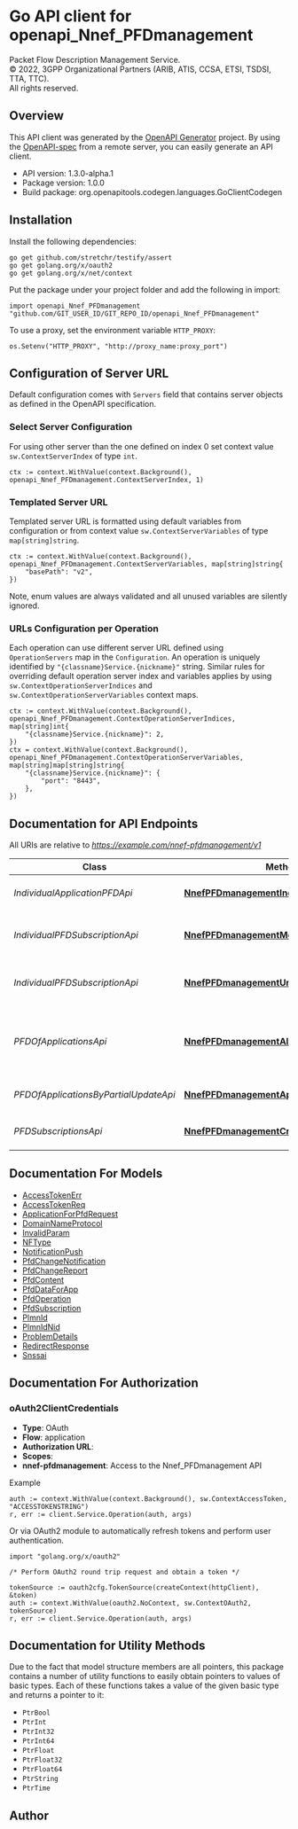 # Go API client for openapi_Nnef_PFDmanagement

Packet Flow Description Management Service.  
© 2022, 3GPP Organizational Partners (ARIB, ATIS, CCSA, ETSI, TSDSI, TTA, TTC).  
All rights reserved.


## Overview
This API client was generated by the [OpenAPI Generator](https://openapi-generator.tech) project.  By using the [OpenAPI-spec](https://www.openapis.org/) from a remote server, you can easily generate an API client.

- API version: 1.3.0-alpha.1
- Package version: 1.0.0
- Build package: org.openapitools.codegen.languages.GoClientCodegen

## Installation

Install the following dependencies:

```shell
go get github.com/stretchr/testify/assert
go get golang.org/x/oauth2
go get golang.org/x/net/context
```

Put the package under your project folder and add the following in import:

```golang
import openapi_Nnef_PFDmanagement "github.com/GIT_USER_ID/GIT_REPO_ID/openapi_Nnef_PFDmanagement"
```

To use a proxy, set the environment variable `HTTP_PROXY`:

```golang
os.Setenv("HTTP_PROXY", "http://proxy_name:proxy_port")
```

## Configuration of Server URL

Default configuration comes with `Servers` field that contains server objects as defined in the OpenAPI specification.

### Select Server Configuration

For using other server than the one defined on index 0 set context value `sw.ContextServerIndex` of type `int`.

```golang
ctx := context.WithValue(context.Background(), openapi_Nnef_PFDmanagement.ContextServerIndex, 1)
```

### Templated Server URL

Templated server URL is formatted using default variables from configuration or from context value `sw.ContextServerVariables` of type `map[string]string`.

```golang
ctx := context.WithValue(context.Background(), openapi_Nnef_PFDmanagement.ContextServerVariables, map[string]string{
	"basePath": "v2",
})
```

Note, enum values are always validated and all unused variables are silently ignored.

### URLs Configuration per Operation

Each operation can use different server URL defined using `OperationServers` map in the `Configuration`.
An operation is uniquely identified by `"{classname}Service.{nickname}"` string.
Similar rules for overriding default operation server index and variables applies by using `sw.ContextOperationServerIndices` and `sw.ContextOperationServerVariables` context maps.

```golang
ctx := context.WithValue(context.Background(), openapi_Nnef_PFDmanagement.ContextOperationServerIndices, map[string]int{
	"{classname}Service.{nickname}": 2,
})
ctx = context.WithValue(context.Background(), openapi_Nnef_PFDmanagement.ContextOperationServerVariables, map[string]map[string]string{
	"{classname}Service.{nickname}": {
		"port": "8443",
	},
})
```

## Documentation for API Endpoints

All URIs are relative to *https://example.com/nnef-pfdmanagement/v1*

Class | Method | HTTP request | Description
------------ | ------------- | ------------- | -------------
*IndividualApplicationPFDApi* | [**NnefPFDmanagementIndAppFetch**](docs/IndividualApplicationPFDApi.md#nnefpfdmanagementindappfetch) | **Get** /applications/{appId} | Retrieve the PFD for an application.
*IndividualPFDSubscriptionApi* | [**NnefPFDmanagementModifySubscr**](docs/IndividualPFDSubscriptionApi.md#nnefpfdmanagementmodifysubscr) | **Put** /subscriptions/{subscriptionId} | Updates/replaces an existing subscription resource
*IndividualPFDSubscriptionApi* | [**NnefPFDmanagementUnsubscribe**](docs/IndividualPFDSubscriptionApi.md#nnefpfdmanagementunsubscribe) | **Delete** /subscriptions/{subscriptionId} | Delete a subscription of PFD change notification.
*PFDOfApplicationsApi* | [**NnefPFDmanagementAllFetch**](docs/PFDOfApplicationsApi.md#nnefpfdmanagementallfetch) | **Get** /applications | Retrieve PFDs for all applications or for one or multiple applications with query parameter.
*PFDOfApplicationsByPartialUpdateApi* | [**NnefPFDmanagementAppFetchPartialUpdate**](docs/PFDOfApplicationsByPartialUpdateApi.md#nnefpfdmanagementappfetchpartialupdate) | **Post** /applications/partialpull | retrieve the PFD(s) by partial update
*PFDSubscriptionsApi* | [**NnefPFDmanagementCreateSubscr**](docs/PFDSubscriptionsApi.md#nnefpfdmanagementcreatesubscr) | **Post** /subscriptions | Subscribe the notification of PFD changes.


## Documentation For Models

 - [AccessTokenErr](docs/AccessTokenErr.md)
 - [AccessTokenReq](docs/AccessTokenReq.md)
 - [ApplicationForPfdRequest](docs/ApplicationForPfdRequest.md)
 - [DomainNameProtocol](docs/DomainNameProtocol.md)
 - [InvalidParam](docs/InvalidParam.md)
 - [NFType](docs/NFType.md)
 - [NotificationPush](docs/NotificationPush.md)
 - [PfdChangeNotification](docs/PfdChangeNotification.md)
 - [PfdChangeReport](docs/PfdChangeReport.md)
 - [PfdContent](docs/PfdContent.md)
 - [PfdDataForApp](docs/PfdDataForApp.md)
 - [PfdOperation](docs/PfdOperation.md)
 - [PfdSubscription](docs/PfdSubscription.md)
 - [PlmnId](docs/PlmnId.md)
 - [PlmnIdNid](docs/PlmnIdNid.md)
 - [ProblemDetails](docs/ProblemDetails.md)
 - [RedirectResponse](docs/RedirectResponse.md)
 - [Snssai](docs/Snssai.md)


## Documentation For Authorization



### oAuth2ClientCredentials


- **Type**: OAuth
- **Flow**: application
- **Authorization URL**: 
- **Scopes**: 
 - **nnef-pfdmanagement**: Access to the Nnef_PFDmanagement API

Example

```golang
auth := context.WithValue(context.Background(), sw.ContextAccessToken, "ACCESSTOKENSTRING")
r, err := client.Service.Operation(auth, args)
```

Or via OAuth2 module to automatically refresh tokens and perform user authentication.

```golang
import "golang.org/x/oauth2"

/* Perform OAuth2 round trip request and obtain a token */

tokenSource := oauth2cfg.TokenSource(createContext(httpClient), &token)
auth := context.WithValue(oauth2.NoContext, sw.ContextOAuth2, tokenSource)
r, err := client.Service.Operation(auth, args)
```


## Documentation for Utility Methods

Due to the fact that model structure members are all pointers, this package contains
a number of utility functions to easily obtain pointers to values of basic types.
Each of these functions takes a value of the given basic type and returns a pointer to it:

* `PtrBool`
* `PtrInt`
* `PtrInt32`
* `PtrInt64`
* `PtrFloat`
* `PtrFloat32`
* `PtrFloat64`
* `PtrString`
* `PtrTime`

## Author



